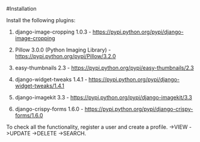 
#Installation

Install the following plugins:

1. django-image-cropping 1.0.3 - https://pypi.python.org/pypi/django-image-cropping

2. Pillow 3.0.0 (Python Imaging Library) - https://pypi.python.org/pypi/Pillow/3.2.0

3. easy-thumbnails 2.3 - https://pypi.python.org/pypi/easy-thumbnails/2.3

4. django-widget-tweaks 1.4.1 - https://pypi.python.org/pypi/django-widget-tweaks/1.4.1

5. django-imagekit 3.3 - https://pypi.python.org/pypi/django-imagekit/3.3

6. django-crispy-forms 1.6.0 - https://pypi.python.org/pypi/django-crispy-forms/1.6.0

To check all the functionality, register a user and create a profile. ->VIEW ->UPDATE ->DELETE ->SEARCH.
